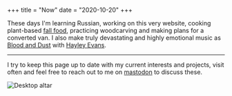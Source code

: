 +++
title = "Now"
date = "2020-10-20"
+++

These days I'm learning Russian, working on this very website,
cooking plant-based [fall food](/tags/fall/), practicing woodcarving and making plans for a converted van.
I also make truly devastating and highly emotional music as [Blood and Dust](http://blood-and-dust.com) with [Hayley Evans](http://hayleyevans.net).

---

I try to keep this page up to date with my current interests and projects, visit often and feel free to reach out to me on [mastodon](https://merveilles.town/@ritualdust) to discuss these.

![Desktop altar](/img/desktop-altar.jpg "Desktop altar")
